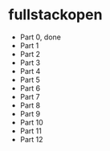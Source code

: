 # fullstackopen
- Part 0, done
- Part 1
- Part 2
- Part 3
- Part 4
- Part 5
- Part 6
- Part 7
- Part 8
- Part 9
- Part 10
- Part 11
- Part 12
